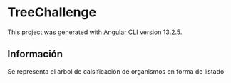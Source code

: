 # TreeChallenge

This project was generated with [Angular CLI](https://github.com/angular/angular-cli) version 13.2.5.

## Información

Se representa el arbol de calsificación de organismos en forma de listado